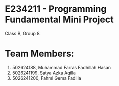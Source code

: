 # E234211 - Programming Fundamental Mini Project
Class B, Group 8
# Team Members:
1. 502624188, Muhammad Farras Fadhillah Hasan
2. 5026241199, Satya Azka Aqilla
3. 5026241200, Fahmi Gema Fadilla
